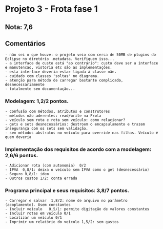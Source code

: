 # Projeto 3 - Frota fase 1

## Nota: 7,6

## Comentários
	- não sei o que houve: o projeto veio com cerca de 50MB de plugins do Eclipse no diretório .metadata. Verifiquem isso...
	- a interface de custo está "ao contrário": custo deve ser a interface e manutencao, vistoria etc são as implementações. 
	- esta interface deveria estar ligada à classe mãe.
	- cuidado com classes 'soltas' no diagrama.
	- atenção para método de carregar bastante complicado, desnecessariamente
	- totalmente sem documentação... 
	
### Modelagem: 1,2/2 pontos. 
	- confusão com métodos, atributos e construtores
	- métodos não aderentes: read/write na Frota 
	- veículo sem rota e rota sem veículo: como relacionar?
	- gets e sets desnecessários: destroem o encapsulamento e trazem insegurança com os sets sem validação. 
	- sem métodos abstratos no veículo para override nas filhas. Veículo é quem deveria
	
### Implementação dos requisitos de acordo com a modelagem: 2,6/6 pontos. 
	- Adicionar rota (com autonomia)  0/2 
	- IPVA  0,8/1: deixa o veículo sem IPVA como o get (desnecessário)
	- Seguro 0,8/1: idem
	- Outros custos 1/2: conta errada
	

### Programa principal e seus requisitos: 3,8/7 pontos.
	- Carregar e salvar  1,8/2: nome de arquivo no parâmetro (acoplamento). Usem constantes
	- Incluir veículo 	0,5/1: permite digitação de valores constantes
	- Incluir rotas em veículo 0/1 
	- Localizar um veículo 0/1
	- Imprimir um relatório do veículo 1,5/2: sem gastos
